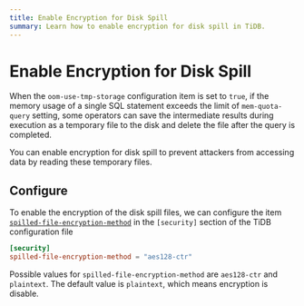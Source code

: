 ```yaml
---
title: Enable Encryption for Disk Spill
summary: Learn how to enable encryption for disk spill in TiDB.
---
```


# Enable Encryption for Disk Spill

When the `oom-use-tmp-storage` configuration item is set to `true`, if the memory usage of a single SQL statement exceeds the limit of `mem-quota-query` setting, some operators can save the intermediate results during execution as a temporary file to the disk and delete the file after the query is completed.

You can enable encryption for disk spill to prevent attackers from accessing data by reading these temporary files.

## Configure

To enable the encryption of the disk spill files, we can configure the item [`spilled-file-encryption-method`](/tidb-configuration-file.md#spilled-file-encryption-method) in the `[security]` section of the TiDB configuration file

```toml
[security]
spilled-file-encryption-method = "aes128-ctr"
```

Possible values for `spilled-file-encryption-method` are `aes128-ctr` and `plaintext`. The default value is `plaintext`, which means encryption is disable.
